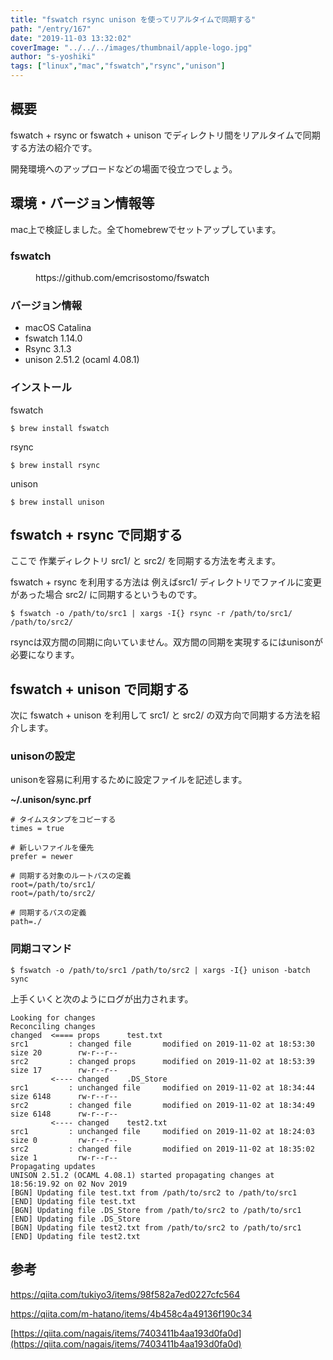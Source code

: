 ```yaml
---
title: "fswatch rsync unison を使ってリアルタイムで同期する"
path: "/entry/167"
date: "2019-11-03 13:32:02"
coverImage: "../../../images/thumbnail/apple-logo.jpg"
author: "s-yoshiki"
tags: ["linux","mac","fswatch","rsync","unison"]
---
```


## 概要

fswatch + rsync or fswatch + unison でディレクトリ間をリアルタイムで同期する方法の紹介です。

開発環境へのアップロードなどの場面で役立つでしょう。

## 環境・バージョン情報等

mac上で検証しました。全てhomebrewでセットアップしています。

<!-- wp:heading {"level":3} -->

### fswatch 

<!-- wp:embed {"url":"https://github.com/emcrisostomo/fswatch"} -->
<figure class="wp-block-embed"><div class="wp-block-embed__wrapper">
https://github.com/emcrisostomo/fswatch
</div></figure>
<!-- /wp:embed -->

<!-- wp:heading {"level":3} -->

### バージョン情報

<!-- wp:list -->
<ul><li>macOS Catalina </li><li>fswatch 1.14.0</li><li>Rsync 3.1.3</li><li>unison 2.51.2 (ocaml 4.08.1)</li></ul>
<!-- /wp:list -->

<!-- wp:heading {"level":3} -->

### インストール

fswatch

```
$ brew install fswatch

```

rsync

```
$ brew install rsync

```

unison

```
$ brew install unison

```

## fswatch + rsync で同期する

ここで 作業ディレクトリ src1/ と src2/ を同期する方法を考えます。

fswatch + rsync を利用する方法は 例えばsrc1/ ディレクトリでファイルに変更があった場合 src2/ に同期するというものです。

```
$ fswatch -o /path/to/src1 | xargs -I{} rsync -r /path/to/src1/ /path/to/src2/

```

rsyncは双方間の同期に向いていません。双方間の同期を実現するにはunisonが必要になります。

## fswatch + unison で同期する

次に fswatch + unison を利用して src1/ と src2/ の双方向で同期する方法を紹介します。

<!-- wp:heading {"level":3} -->

### unisonの設定

unisonを容易に利用するために設定ファイルを記述します。

**~/.unison/sync.prf**

```
# タイムスタンプをコピーする
times = true

# 新しいファイルを優先
prefer = newer

# 同期する対象のルートパスの定義
root=/path/to/src1/
root=/path/to/src2/

# 同期するパスの定義
path=./

```

<!-- wp:heading {"level":3} -->

### 同期コマンド

```
$ fswatch -o /path/to/src1 /path/to/src2 | xargs -I{} unison -batch sync

```

上手くいくと次のようにログが出力されます。

```
Looking for changes
Reconciling changes
changed  <==== props      test.txt  
src1         : changed file       modified on 2019-11-02 at 18:53:30  size 20        rw-r--r--
src2         : changed props      modified on 2019-11-02 at 18:53:39  size 17        rw-r--r--
         <---- changed    .DS_Store  
src1         : unchanged file     modified on 2019-11-02 at 18:34:44  size 6148      rw-r--r--
src2         : changed file       modified on 2019-11-02 at 18:34:49  size 6148      rw-r--r--
         <---- changed    test2.txt  
src1         : unchanged file     modified on 2019-11-02 at 18:24:03  size 0         rw-r--r--
src2         : changed file       modified on 2019-11-02 at 18:35:02  size 1         rw-r--r--
Propagating updates
UNISON 2.51.2 (OCAML 4.08.1) started propagating changes at 18:56:19.92 on 02 Nov 2019
[BGN] Updating file test.txt from /path/to/src2 to /path/to/src1
[END] Updating file test.txt
[BGN] Updating file .DS_Store from /path/to/src2 to /path/to/src1
[END] Updating file .DS_Store
[BGN] Updating file test2.txt from /path/to/src2 to /path/to/src1
[END] Updating file test2.txt

```

## 参考

<a href="https://qiita.com/tukiyo3/items/98f582a7ed0227cfc564">https://qiita.com/tukiyo3/items/98f582a7ed0227cfc564</a>

<a href="https://qiita.com/m-hatano/items/4b458c4a49136f190c34">https://qiita.com/m-hatano/items/4b458c4a49136f190c34</a>

[https://qiita.com/nagais/items/7403411b4aa193d0fa0d](https://qiita.com/nagais/items/7403411b4aa193d0fa0d)